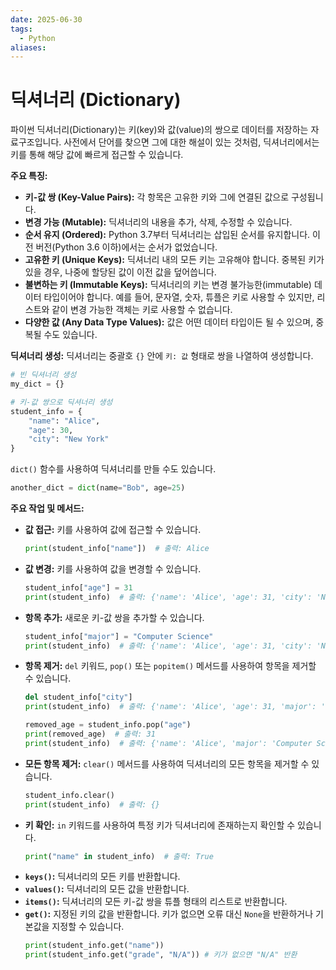 ```yaml
---
date: 2025-06-30
tags:
  - Python
aliases:
---
```


# 딕셔너리 (Dictionary)

파이썬 딕셔너리(Dictionary)는 키(key)와 값(value)의 쌍으로 데이터를 저장하는 자료구조입니다. 사전에서 단어를 찾으면 그에 대한 해설이 있는 것처럼, 딕셔너리에서는 키를 통해 해당 값에 빠르게 접근할 수 있습니다.

**주요 특징:**
*   **키-값 쌍 (Key-Value Pairs):** 각 항목은 고유한 키와 그에 연결된 값으로 구성됩니다.
*   **변경 가능 (Mutable):** 딕셔너리의 내용을 추가, 삭제, 수정할 수 있습니다.
*   **순서 유지 (Ordered):** Python 3.7부터 딕셔너리는 삽입된 순서를 유지합니다. 이전 버전(Python 3.6 이하)에서는 순서가 없었습니다.
*   **고유한 키 (Unique Keys):** 딕셔너리 내의 모든 키는 고유해야 합니다. 중복된 키가 있을 경우, 나중에 할당된 값이 이전 값을 덮어씁니다.
*   **불변하는 키 (Immutable Keys):** 딕셔너리의 키는 변경 불가능한(immutable) 데이터 타입이어야 합니다. 예를 들어, 문자열, 숫자, 튜플은 키로 사용할 수 있지만, 리스트와 같이 변경 가능한 객체는 키로 사용할 수 없습니다.
*   **다양한 값 (Any Data Type Values):** 값은 어떤 데이터 타입이든 될 수 있으며, 중복될 수도 있습니다.

**딕셔너리 생성:**
딕셔너리는 중괄호 `{}` 안에 `키: 값` 형태로 쌍을 나열하여 생성합니다.
```python
# 빈 딕셔너리 생성
my_dict = {}

# 키-값 쌍으로 딕셔너리 생성
student_info = {
    "name": "Alice",
    "age": 30,
    "city": "New York"
}
```
`dict()` 함수를 사용하여 딕셔너리를 만들 수도 있습니다.
```python
another_dict = dict(name="Bob", age=25)
```

**주요 작업 및 메서드:**
*   **값 접근:** 키를 사용하여 값에 접근할 수 있습니다.
    ```python
    print(student_info["name"])  # 출력: Alice
    ```
*   **값 변경:** 키를 사용하여 값을 변경할 수 있습니다.
    ```python
    student_info["age"] = 31
    print(student_info)  # 출력: {'name': 'Alice', 'age': 31, 'city': 'New York'}
    ```
*   **항목 추가:** 새로운 키-값 쌍을 추가할 수 있습니다.
    ```python
    student_info["major"] = "Computer Science"
    print(student_info)  # 출력: {'name': 'Alice', 'age': 31, 'city': 'New York', 'major': 'Computer Science'}
    ```
*   **항목 제거:** `del` 키워드, `pop()` 또는 `popitem()` 메서드를 사용하여 항목을 제거할 수 있습니다.
    ```python
    del student_info["city"]
    print(student_info)  # 출력: {'name': 'Alice', 'age': 31, 'major': 'Computer Science'}

    removed_age = student_info.pop("age")
    print(removed_age)  # 출력: 31
    print(student_info)  # 출력: {'name': 'Alice', 'major': 'Computer Science'}
    ```
*   **모든 항목 제거:** `clear()` 메서드를 사용하여 딕셔너리의 모든 항목을 제거할 수 있습니다.
    ```python
    student_info.clear()
    print(student_info)  # 출력: {}
    ```
*   **키 확인:** `in` 키워드를 사용하여 특정 키가 딕셔너리에 존재하는지 확인할 수 있습니다.
    ```python
    print("name" in student_info)  # 출력: True
    ```
*   **`keys()`:** 딕셔너리의 모든 키를 반환합니다.
*   **`values()`:** 딕셔너리의 모든 값을 반환합니다.
*   **`items()`:** 딕셔너리의 모든 키-값 쌍을 튜플 형태의 리스트로 반환합니다.
*   **`get()`:** 지정된 키의 값을 반환합니다. 키가 없으면 오류 대신 `None`을 반환하거나 기본값을 지정할 수 있습니다.
    ```python
    print(student_info.get("name"))
    print(student_info.get("grade", "N/A")) # 키가 없으면 "N/A" 반환
    ```